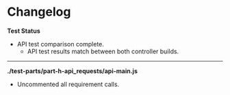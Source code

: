 # Changelog

**Test Status**
* API test comparison complete.
	* API test results match between both controller builds.

---

**./test-parts/part-h-api_requests/api-main.js**
* Uncommented all requirement calls.
